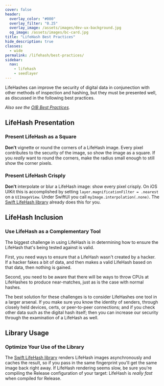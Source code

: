 ```yaml
---
cover: false
header:
  overlay_color: "#000"
  overlay_filter: "0.25"
  overlay_image: /assets/images/dev-ux-background.jpg
  og_image: /assets/images/bc-card.jpg
title: "LifeHash Best Practices"
hide_description: true
classes:
  - wide
permalink: /lifehash/best-practices/
sidebar:
  nav:
    - lifehash
    - seedlayer
---
```


LifeHashes can improve the security of digital data in conjunection
with other methods of inspection and hashing, but they must be
presented well, as discussed in the following best practices.

_Also see the [OIB Best Practices](/oib/best-practices/)._

## LifeHash Presentation

### Present LifeHash as a Square

**Don't** vignette or round the corners of a LifeHash image. Every
pixel contributes to the security of the image, so show the image as a
square. If you *really* want to round the corners, make the radius
small enough to still show the corner pixels.

### Present LifeHash Crisply

**Don't** interpolate or blur a LifeHash image: show every pixel
crisply. On iOS UIKit this is accomplished by setting
`layer.magnificationFilter = .nearest` on a `UIImageView`. Under
SwiftUI you call `myImage.interpolation(.none)`. The [Swift LifeHash
library](https://github.com/BlockchainCommons/LifeHash) already does
this for you.

## LifeHash Inclusion

### Use LifeHash as a Complementary Tool

The biggest challenge in using LifeHash is in determining how to
ensure the LifeHash that's being tested against is valid.

First, you need ways to ensure that a LifeHash wasn't created by a
hacker. If a hacker fakes a bit of data, and then makes a valid
LifeHash based on that data, then nothing is gained.

Second, you need to be aware that there will be ways to throw CPUs at
LifeHashes to produce near-matches, just as is the case with normal
hashes.

The best solution for these challenges is to consider LifeHashes one
tool in a larger arsenal. If you make sure you know the identity of
senders, through closely held devices, certs, or peer-to-peer
connections; and if you check other data such as the digital hash
itself; then you can increase our security through the examination of a
LifeHash as well.

## Library Usage

### Optimize Your Use of the Library

The [Swift LifeHash
library](https://github.com/BlockchainCommons/LifeHash) renders
LifeHash images asynchronously and caches the result, so if you pass
in the same fingerprint you'll get the same image back right away. If
LifeHash rendering seems slow, be sure you're compiling the Release
configuration of your target: LifeHash is *really fast* when compiled
for Release.


